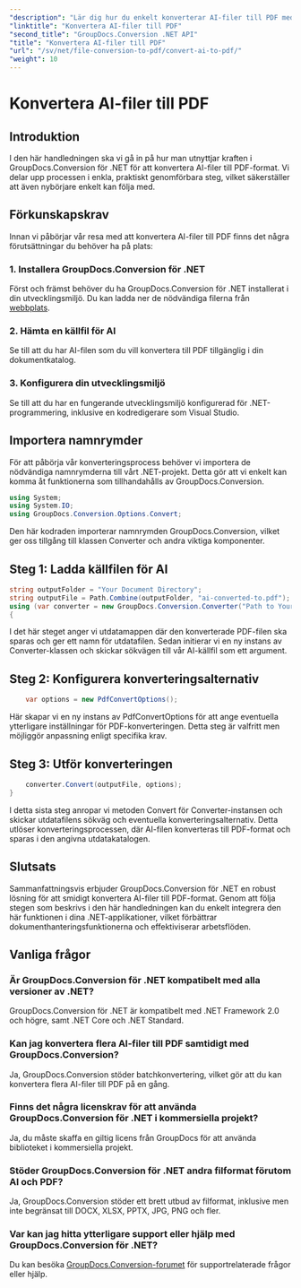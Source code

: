 ```yaml
---
"description": "Lär dig hur du enkelt konverterar AI-filer till PDF med GroupDocs.Conversion för .NET. Effektivisera dina dokumenthanteringsarbetsflöden."
"linktitle": "Konvertera AI-filer till PDF"
"second_title": "GroupDocs.Conversion .NET API"
"title": "Konvertera AI-filer till PDF"
"url": "/sv/net/file-conversion-to-pdf/convert-ai-to-pdf/"
"weight": 10
---
```


# Konvertera AI-filer till PDF

## Introduktion
I den här handledningen ska vi gå in på hur man utnyttjar kraften i GroupDocs.Conversion för .NET för att konvertera AI-filer till PDF-format. Vi delar upp processen i enkla, praktiskt genomförbara steg, vilket säkerställer att även nybörjare enkelt kan följa med.
## Förkunskapskrav
Innan vi påbörjar vår resa med att konvertera AI-filer till PDF finns det några förutsättningar du behöver ha på plats:
### 1. Installera GroupDocs.Conversion för .NET
Först och främst behöver du ha GroupDocs.Conversion för .NET installerat i din utvecklingsmiljö. Du kan ladda ner de nödvändiga filerna från [webbplats](https://releases.groupdocs.com/conversion/net/).
### 2. Hämta en källfil för AI
Se till att du har AI-filen som du vill konvertera till PDF tillgänglig i din dokumentkatalog.
### 3. Konfigurera din utvecklingsmiljö
Se till att du har en fungerande utvecklingsmiljö konfigurerad för .NET-programmering, inklusive en kodredigerare som Visual Studio.

## Importera namnrymder
För att påbörja vår konverteringsprocess behöver vi importera de nödvändiga namnrymderna till vårt .NET-projekt. Detta gör att vi enkelt kan komma åt funktionerna som tillhandahålls av GroupDocs.Conversion.

```csharp
using System;
using System.IO;
using GroupDocs.Conversion.Options.Convert;
```
Den här kodraden importerar namnrymden GroupDocs.Conversion, vilket ger oss tillgång till klassen Converter och andra viktiga komponenter.
## Steg 1: Ladda källfilen för AI
```csharp
string outputFolder = "Your Document Directory";
string outputFile = Path.Combine(outputFolder, "ai-converted-to.pdf");
using (var converter = new GroupDocs.Conversion.Converter("Path to Your AI File"))
{
```
I det här steget anger vi utdatamappen där den konverterade PDF-filen ska sparas och ger ett namn för utdatafilen. Sedan initierar vi en ny instans av Converter-klassen och skickar sökvägen till vår AI-källfil som ett argument.
## Steg 2: Konfigurera konverteringsalternativ
```csharp
	var options = new PdfConvertOptions();
```
Här skapar vi en ny instans av PdfConvertOptions för att ange eventuella ytterligare inställningar för PDF-konverteringen. Detta steg är valfritt men möjliggör anpassning enligt specifika krav.
## Steg 3: Utför konverteringen
```csharp
	converter.Convert(outputFile, options);
}
```
I detta sista steg anropar vi metoden Convert för Converter-instansen och skickar utdatafilens sökväg och eventuella konverteringsalternativ. Detta utlöser konverteringsprocessen, där AI-filen konverteras till PDF-format och sparas i den angivna utdatakatalogen.

## Slutsats
Sammanfattningsvis erbjuder GroupDocs.Conversion för .NET en robust lösning för att smidigt konvertera AI-filer till PDF-format. Genom att följa stegen som beskrivs i den här handledningen kan du enkelt integrera den här funktionen i dina .NET-applikationer, vilket förbättrar dokumenthanteringsfunktionerna och effektiviserar arbetsflöden.
## Vanliga frågor
### Är GroupDocs.Conversion för .NET kompatibelt med alla versioner av .NET?
GroupDocs.Conversion för .NET är kompatibelt med .NET Framework 2.0 och högre, samt .NET Core och .NET Standard.
### Kan jag konvertera flera AI-filer till PDF samtidigt med GroupDocs.Conversion?
Ja, GroupDocs.Conversion stöder batchkonvertering, vilket gör att du kan konvertera flera AI-filer till PDF på en gång.
### Finns det några licenskrav för att använda GroupDocs.Conversion för .NET i kommersiella projekt?
Ja, du måste skaffa en giltig licens från GroupDocs för att använda biblioteket i kommersiella projekt.
### Stöder GroupDocs.Conversion för .NET andra filformat förutom AI och PDF?
Ja, GroupDocs.Conversion stöder ett brett utbud av filformat, inklusive men inte begränsat till DOCX, XLSX, PPTX, JPG, PNG och fler.
### Var kan jag hitta ytterligare support eller hjälp med GroupDocs.Conversion för .NET?
Du kan besöka [GroupDocs.Conversion-forumet](https://forum.groupdocs.com/c/conversion/11) för supportrelaterade frågor eller hjälp.